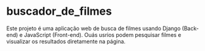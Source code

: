 # buscador_de_filmes
 Este projeto é uma aplicação web de busca de filmes usando Django (Back-end) e JavaScript (Front-end). Ouás usrios podem pesquisar filmes e visualizar os resultados diretamente na página.
